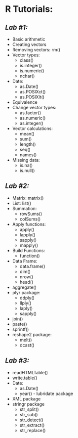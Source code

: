 # **R Tutorials:**

## *Lab #1:*

   * Basic arithmetic
   * Creating vectors
   * Removing vectors: rm()
   * Vector types:
      * class()
      * is.integer()
      * is.numeric()
      * nchar()
   * Date:
      * as.Date()
      * as.POSIXct()
      * as.POSIXlt()
   * Equivalence
   * Change vector types:
      * as.factor()
      * as.numeric()
      * as.integer()
   * Vector calculations:
      * mean()
      * sum()
      * length()
      * seq()
      * names()
   * Missing data:
      * is.na()
      * is.null()

## *Lab #2:*

   * Matrix: matrix()
   * List: list()
   * Summation:
      * rowSums()
      * colSums()
   * Apply functions:
      * apply()
      * lapply()
      * sapply()
      * mapply()
   * Build Functions:
      * function()
   * Data Frame: 
      * data.frame()
      * dim()
      * nrow()
      * head()
   * aggregate()
   * plyr package:
      * ddply()
      * llply()
      * laply()
      * sapply()
   * join()
   * paste()
   * sprintf()
   * reshape2 package:
      * melt()
      * dcast()

## *Lab #3:*

   * readHTMLTable()
   * write.table()
   * Date:
      * as.Date()
      * year() - lubridate package
   * XML package 
   * stringr package
      * str_split()
      * str_sub()
      * str_detect()
      * str_extract()
      * str_replace()


